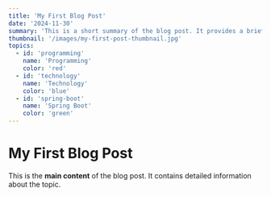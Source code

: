 ```yaml
---
title: 'My First Blog Post'
date: '2024-11-30'
summary: 'This is a short summary of the blog post. It provides a brief introduction to the content.'
thumbnail: '/images/my-first-post-thumbnail.jpg'
topics:
  - id: 'programming'
    name: 'Programming'
    color: 'red'
  - id: 'technology'
    name: 'Technology'
    color: 'blue'
  - id: 'spring-boot'
    name: 'Spring Boot'
    color: 'green'
---
```


# My First Blog Post

This is the **main content** of the blog post. It contains detailed information about the topic.
